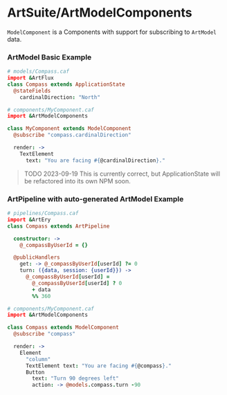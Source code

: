 # ArtSuite/ArtModelComponents

`ModelComponent` is a Components with support for subscribing to `ArtModel` data.

### ArtModel Basic Example

```coffeescript
# models/Compass.caf
import &ArtFlux
class Compass extends ApplicationState
  @stateFields
    cardinalDirection: "North"

# components/MyComponent.caf
import &ArtModelComponents

class MyComponent extends ModelComponent
  @subscribe "compass.cardinalDirection"

  render: ->
    TextElement
      text: "You are facing #{@cardinalDirection}."
```

> TODO 2023-09-19 This is currently correct, but ApplicationState will be refactored into its own NPM soon.

### ArtPipeline with auto-generated ArtModel Example

```coffeescript
# pipelines/Compass.caf
import &ArtEry
class Compass extends ArtPipeline

  constructor: ->
    @_compassByUserId = {}

  @publicHandlers
    get: -> @_compassByUserId[userId] ?= 0
    turn: ({data, session: {userId}}) ->
      @_compassByUserId[userId] =
        @_compassByUserId[userId] ? 0
        + data
        %% 360

# components/MyComponent.caf
import &ArtModelComponents

class Compass extends ModelComponent
  @subscribe "compass"

  render: ->
    Element
      "column"
      TextElement text: "You are facing #{@compass}."
      Button
        text: "Turn 90 degrees left"
        action: -> @models.compass.turn -90
```

